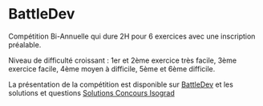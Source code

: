 # BattleDev

Compétition Bi-Annuelle qui dure 2H pour 6 exercices avec une inscription préalable.

Niveau de difficulté croissant : 1er et 2ème exercice très facile, 3ème exercice facile, 4ème moyen à difficile, 5ème et 6ème difficile.

La présentation de la compétition est disponible sur [BattleDev](https://battledev.blogdumoderateur.com/) et les solutions et questions [Solutions Concours Isograd](https://www.isograd.com/FR/solutionconcours.php)



